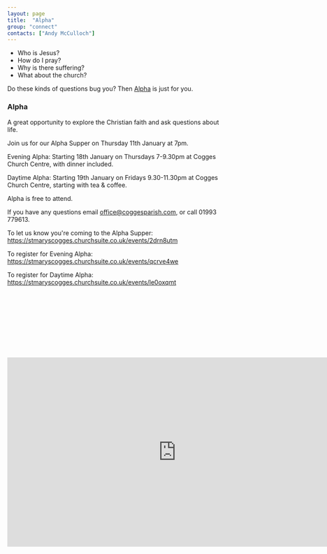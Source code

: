 ```yaml
---
layout: page
title:  "Alpha"
group: "connect"
contacts: ["Andy McCulloch"]
---
```


* Who is Jesus?
* How do I pray?
* Why is there suffering?
* What about the church?

Do these kinds of questions bug you? Then [Alpha](http://alpha.org/) is just for you.

### Alpha

A great opportunity to explore the Christian faith and ask questions about life.

Join us for our Alpha Supper on Thursday 11th January at 7pm.

Evening Alpha: Starting 18th January on Thursdays 7-9.30pm at Cogges Church Centre, with dinner included.

Daytime Alpha: Starting 19th January on Fridays 9.30-11.30pm at Cogges Church Centre, starting with tea & coffee.

Alpha is free to attend.


If you have any questions email office@coggesparish.com, or call 01993 779613.

To let us know you're coming to the Alpha Supper: https://stmaryscogges.churchsuite.co.uk/events/2drn8utm

To register for Evening Alpha: https://stmaryscogges.churchsuite.co.uk/events/qcrve4we

To register for Daytime Alpha: https://stmaryscogges.churchsuite.co.uk/events/le0oxqmt

<br><br><br><br><br><br><br><br>

<iframe width="771" height="434" src="https://www.youtube.com/embed/-WXr0vcT45w" frameborder="0" allowfullscreen></iframe>

